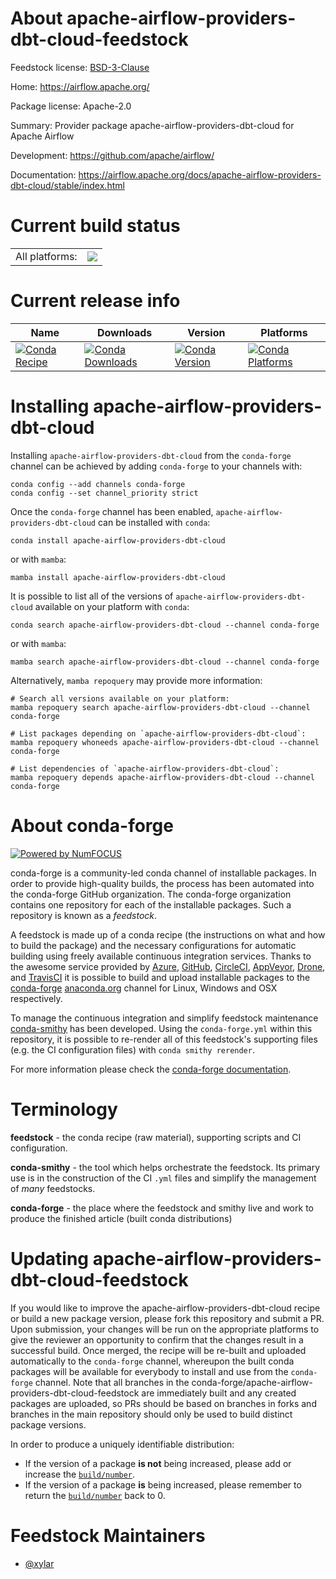 About apache-airflow-providers-dbt-cloud-feedstock
==================================================

Feedstock license: [BSD-3-Clause](https://github.com/conda-forge/apache-airflow-providers-dbt-cloud-feedstock/blob/main/LICENSE.txt)

Home: https://airflow.apache.org/

Package license: Apache-2.0

Summary: Provider package apache-airflow-providers-dbt-cloud for Apache Airflow

Development: https://github.com/apache/airflow/

Documentation: https://airflow.apache.org/docs/apache-airflow-providers-dbt-cloud/stable/index.html

Current build status
====================


<table><tr><td>All platforms:</td>
    <td>
      <a href="https://dev.azure.com/conda-forge/feedstock-builds/_build/latest?definitionId=15787&branchName=main">
        <img src="https://dev.azure.com/conda-forge/feedstock-builds/_apis/build/status/apache-airflow-providers-dbt-cloud-feedstock?branchName=main">
      </a>
    </td>
  </tr>
</table>

Current release info
====================

| Name | Downloads | Version | Platforms |
| --- | --- | --- | --- |
| [![Conda Recipe](https://img.shields.io/badge/recipe-apache--airflow--providers--dbt--cloud-green.svg)](https://anaconda.org/conda-forge/apache-airflow-providers-dbt-cloud) | [![Conda Downloads](https://img.shields.io/conda/dn/conda-forge/apache-airflow-providers-dbt-cloud.svg)](https://anaconda.org/conda-forge/apache-airflow-providers-dbt-cloud) | [![Conda Version](https://img.shields.io/conda/vn/conda-forge/apache-airflow-providers-dbt-cloud.svg)](https://anaconda.org/conda-forge/apache-airflow-providers-dbt-cloud) | [![Conda Platforms](https://img.shields.io/conda/pn/conda-forge/apache-airflow-providers-dbt-cloud.svg)](https://anaconda.org/conda-forge/apache-airflow-providers-dbt-cloud) |

Installing apache-airflow-providers-dbt-cloud
=============================================

Installing `apache-airflow-providers-dbt-cloud` from the `conda-forge` channel can be achieved by adding `conda-forge` to your channels with:

```
conda config --add channels conda-forge
conda config --set channel_priority strict
```

Once the `conda-forge` channel has been enabled, `apache-airflow-providers-dbt-cloud` can be installed with `conda`:

```
conda install apache-airflow-providers-dbt-cloud
```

or with `mamba`:

```
mamba install apache-airflow-providers-dbt-cloud
```

It is possible to list all of the versions of `apache-airflow-providers-dbt-cloud` available on your platform with `conda`:

```
conda search apache-airflow-providers-dbt-cloud --channel conda-forge
```

or with `mamba`:

```
mamba search apache-airflow-providers-dbt-cloud --channel conda-forge
```

Alternatively, `mamba repoquery` may provide more information:

```
# Search all versions available on your platform:
mamba repoquery search apache-airflow-providers-dbt-cloud --channel conda-forge

# List packages depending on `apache-airflow-providers-dbt-cloud`:
mamba repoquery whoneeds apache-airflow-providers-dbt-cloud --channel conda-forge

# List dependencies of `apache-airflow-providers-dbt-cloud`:
mamba repoquery depends apache-airflow-providers-dbt-cloud --channel conda-forge
```


About conda-forge
=================

[![Powered by
NumFOCUS](https://img.shields.io/badge/powered%20by-NumFOCUS-orange.svg?style=flat&colorA=E1523D&colorB=007D8A)](https://numfocus.org)

conda-forge is a community-led conda channel of installable packages.
In order to provide high-quality builds, the process has been automated into the
conda-forge GitHub organization. The conda-forge organization contains one repository
for each of the installable packages. Such a repository is known as a *feedstock*.

A feedstock is made up of a conda recipe (the instructions on what and how to build
the package) and the necessary configurations for automatic building using freely
available continuous integration services. Thanks to the awesome service provided by
[Azure](https://azure.microsoft.com/en-us/services/devops/), [GitHub](https://github.com/),
[CircleCI](https://circleci.com/), [AppVeyor](https://www.appveyor.com/),
[Drone](https://cloud.drone.io/welcome), and [TravisCI](https://travis-ci.com/)
it is possible to build and upload installable packages to the
[conda-forge](https://anaconda.org/conda-forge) [anaconda.org](https://anaconda.org/)
channel for Linux, Windows and OSX respectively.

To manage the continuous integration and simplify feedstock maintenance
[conda-smithy](https://github.com/conda-forge/conda-smithy) has been developed.
Using the ``conda-forge.yml`` within this repository, it is possible to re-render all of
this feedstock's supporting files (e.g. the CI configuration files) with ``conda smithy rerender``.

For more information please check the [conda-forge documentation](https://conda-forge.org/docs/).

Terminology
===========

**feedstock** - the conda recipe (raw material), supporting scripts and CI configuration.

**conda-smithy** - the tool which helps orchestrate the feedstock.
                   Its primary use is in the construction of the CI ``.yml`` files
                   and simplify the management of *many* feedstocks.

**conda-forge** - the place where the feedstock and smithy live and work to
                  produce the finished article (built conda distributions)


Updating apache-airflow-providers-dbt-cloud-feedstock
=====================================================

If you would like to improve the apache-airflow-providers-dbt-cloud recipe or build a new
package version, please fork this repository and submit a PR. Upon submission,
your changes will be run on the appropriate platforms to give the reviewer an
opportunity to confirm that the changes result in a successful build. Once
merged, the recipe will be re-built and uploaded automatically to the
`conda-forge` channel, whereupon the built conda packages will be available for
everybody to install and use from the `conda-forge` channel.
Note that all branches in the conda-forge/apache-airflow-providers-dbt-cloud-feedstock are
immediately built and any created packages are uploaded, so PRs should be based
on branches in forks and branches in the main repository should only be used to
build distinct package versions.

In order to produce a uniquely identifiable distribution:
 * If the version of a package **is not** being increased, please add or increase
   the [``build/number``](https://docs.conda.io/projects/conda-build/en/latest/resources/define-metadata.html#build-number-and-string).
 * If the version of a package **is** being increased, please remember to return
   the [``build/number``](https://docs.conda.io/projects/conda-build/en/latest/resources/define-metadata.html#build-number-and-string)
   back to 0.

Feedstock Maintainers
=====================

* [@xylar](https://github.com/xylar/)

